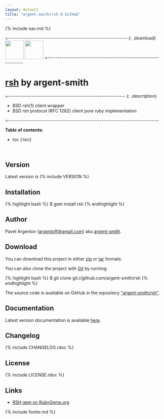 ```yaml
---
layout: default
title: "argent-smith/rsh @ GitHub"
---
```


{% include nav.md %}

+------------------------------------------------------------ {: .download}
<a href="http://github.com/argent-smith/rsh/zipball/master">
  <img border="0" width="60"
  src="http://github.com/images/modules/download/zip.png" /></a>
<a href="http://github.com/argent-smith/rsh/tarball/master">
  <img border="0" width="60"
  src="http://github.com/images/modules/download/tar.png" /></a>
=-----------------------------------------------------------------


[rsh](http://github.com/argent-smith/rsh) <span class="small">by argent-smith</span>
===================================================================================

+----------------------------------------------------------- {: .description}

- BSD rsh(1) client wrapper
- BSD rsh protocol (RFC 1282) client pure ruby implementation

=----------------------------------------------------------------------------

**Table of contents:**

* toc
{:toc}

<p>&nbsp;</p>

Version
-------

Latest version is {% include VERSION %}

Installation
------------

{% highlight bash %}
    $ gem install rsh
{% endhighlight %}

Author
------

Pavel Argentov (<argentoff@gmail.com>) aka
[argent-smith](http://argent-smith.github.com).

Download
--------

You can download this project in either
[zip](http://github.com/argent-smith/rsh/zipball/master) or
[tar](http://github.com/argent-smith/rsh/tarball/master) formats.

You can also clone the project with [Git](http://git-scm.com)
by running:

{% highlight bash %}
  $ git clone git://github.com/argent-smith/rsh
{% endhighlight %}

The source code is available on GitHub in the repository
["argent-smith/rsh"](http://github.com/argent-smith/rsh).

## Documentation

Latest version documentation is available [here](rdoc).

## Changelog

{% include CHANGELOG.rdoc %}


## License

{% include LICENSE.rdoc %}

## Links

- [RSH gem on RubyGems.org](http://rubygems.org/gems/rsh)


{% include footer.md %}
